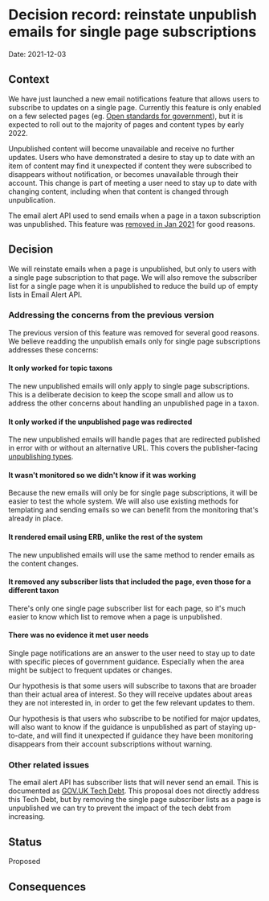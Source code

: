 # Decision record: reinstate unpublish emails for single page subscriptions

Date: 2021-12-03

## Context

We have just launched a new email notifications feature that allows users to subscribe to updates on a single page.
Currently this feature is only enabled on a few selected pages (eg. [Open standards for government][open-standards-for-government]),
but it is expected to roll out to the majority of pages and content types by early 2022.

Unpublished content will become unavailable and receive no further updates. Users who have demonstrated a desire to stay up to date
with an item of content may find it unexpected if content they were subscribed to disappears without notification, or becomes unavailable through their account. This change is part of meeting a user need to stay up to date with changing content, including when that content is changed through unpublication.

The email alert API used to send emails when a page in a taxon subscription was unpublished.
This feature was [removed in Jan 2021][remove-previous-unpublish-emails] for good reasons.

[open-standards-for-government]: https://www.gov.uk/government/publications/open-standards-for-government
[remove-previous-unpublish-emails]: https://github.com/alphagov/email-alert-api/issues/1572

## Decision

We will reinstate emails when a page is unpublished, but only to users with a single page subscription to that page.
We will also remove the subscriber list for a single page when it is unpublished to reduce the build up of empty lists in Email Alert API.

### Addressing the concerns from the previous version

The previous version of this feature was removed for several good reasons. We believe readding the unpublish emails only for single page subscriptions addresses these concerns:

#### It only worked for topic taxons

The new unpublished emails will only apply to single page subscriptions. This is a deliberate decision to keep the scope small and allow us to address the other concerns about handling an unpublished page in a taxon.

#### It only worked if the unpublished page was redirected

The new unpublished emails will handle pages that are redirected published in error with or without an alternative URL. This covers the publisher-facing [unpublishing types][unpublishing-types].

#### It wasn't monitored so we didn't know if it was working

Because the new emails will only be for single page subscriptions, it will be easier to test the whole system. We will also use existing methods for templating and sending emails so we can benefit from the monitoring that's already in place.

#### It rendered email using ERB, unlike the rest of the system

The new unpublished emails will use the same method to render emails as the content changes.

#### It removed any subscriber lists that included the page, even those for a different taxon

There's only one single page subscriber list for each page, so it's much easier to know which list to remove when a page is unpublished.

#### There was no evidence it met user needs

Single page notifications are an answer to the user need to stay up to date with specific pieces of government guidance. Especially when the area might be subject to frequent updates or changes.

Our hypothesis is that some users will subscribe to taxons that are broader than their actual area of interest. So they will receive updates about areas they are not interested in, in order to get the few relevant updates to them.

Our hypothesis is that users who subscribe to be notified for major updates, will also want to know if the guidance is unpublished as part of staying up-to-date, and will find it unexpected if guidance they have been monitoring disappears from their account subscriptions without warning.

### Other related issues

The email alert API has subscriber lists that will never send an email. This is documented as [GOV.UK Tech Debt][email-alert-api-dead-lists].
This proposal does not directly address this Tech Debt, but by removing the single page subscriber lists as a page is unpublished we can try to prevent the impact of the tech debt from increasing.

[unpublishing-types]: https://github.com/alphagov/publishing-api/blob/a33292a3002d722a5b5840aaea751ebe10304c28/app/commands/v2/unpublish.rb#L37
[email-alert-api-dead-lists]: https://trello.com/c/PjRE1A0G/200-email-alert-api-has-dead-lists-that-will-never-send-any-email

## Status

Proposed

## Consequences
